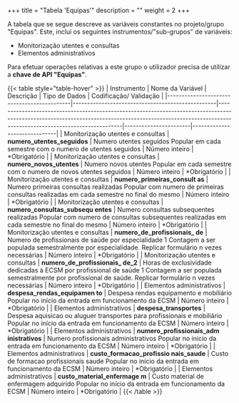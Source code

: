 +++
title = "Tabela 'Equipas'"
description = ""
weight = 2
+++

A tabela que se segue descreve as variáveis constantes no projeto/grupo "Equipas". Este, inclui os seguintes instrumentos/"sub-grupos" de variáveis:

- Monitorização utentes e consultas
- Elementos administrativos

Para efetuar operações relativas a este grupo o utilizador precisa de utilizar a **chave de API "Equipas"**.

{{< table style="table-hover" >}}
|     Instrumento                              |     Nome da Variável                             |     Descrição                                                                                                                                                                                          |     Tipo de Dados     |     Codificação/ Validação    |
|--------------------------------------------|--------------------------------------------------|--------------------------------------------------------------------------------------------------------------------------------------------------------------------------------------------------------|-----------------------|------------------------------|
|     Monitorização utentes e   consultas    |     **numero_utentes_seguidos**                      |     Numero utentes seguidos     Popular em cada semestre com   o numero de utentes seguidos                                                                                                            |     Número inteiro    |     *Obrigatório             |
|     Monitorização utentes e   consultas    |     **numero_novos_utentes**                         |     Numero novos utentes     Popular em cada semestre com   o numero de novos utentes seguidos                                                                                                         |     Número inteiro    |     *Obrigatório             |
|     Monitorização utentes e   consultas    |     **numero_primeiras_consult     as**              |     Numero primeiras consultas realizadas     Popular com numero de primeiras consultas realizadas   em cada semestre     no final do mesmo                                                            |     Número inteiro    |     *Obrigatório             |
|     Monitorização utentes e   consultas    |     **numero_consultas_subsequ     entes**           |     Numero consultas subsequentes realizadas     Popular com numero de consultas subsequentes   realizadas em cada     semestre no final do mesmo                                                      |     Número inteiro    |     *Obrigatório             |
|     Monitorização utentes e   consultas    |     **numero_de_profissionais_     de**              |     Numero de profissionais de saúde por especialidade 1     Contagem a ser populada semestralmente por   especialidade. Replicar     formulário n vezes   necessárias                                 |     Número inteiro    |     *Obrigatório             |
|     Monitorização utentes e   consultas    |     **numero_de_profissionais_     de_2**            |     Horas de exclusividade dedicadas à ECSM por   profissional     de saúde 1     Contagem a ser populada semestralmente por   profissional de saúde.     Replicar formulário n vezes   necessárias    |     Número inteiro    |     *Obrigatório             |
|     Elementos administrativos              |     **despesa_rendas_equipamen     to**              |     Despesa rendas equipamento e mobiliário     Popular no início da entrada   em funcionamento da ECSM                                                                                                |     Número inteiro    |     *Obrigatório             |
|     Elementos administrativos              |     **despesa_transportes**                          |     Despesa aquisicao ou aluguer transportes para     profissionais e mobiliário     Popular no início da entrada   em funcionamento da ECSM                                                           |     Número inteiro    |     *Obrigatório             |
|     Elementos administrativos              |     **numero_profissionais_adm     inistrativos**    |     Numero profissionais administrativos     Popular no início da entrada em funcionamento da ECSM                                                                                                     |     Número inteiro    |     *Obrigatório             |
|     Elementos administrativos              |     **custo_formacao_profissio     nais_saude**      |     Custo de formacao profissionais saude     Popular no início da entrada   em funcionamento da ECSM                                                                                                  |     Número inteiro    |     *Obrigatório             |
|     Elementos administrativos              |     **custo_material_enfermage     m**               |     Custo material de enfermagem adquirido     Popular no início da entrada   em funcionamento da ECSM                                                                                                 |     Número inteiro    |     *Obrigatório             |
{{< /table >}}